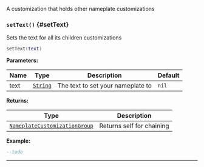 A customization that holds other nameplate customizations

### <code>setText()</code> \{#setText}

Sets the text for all its children customizations

```lua
setText(text)
```

**Parameters:**

| Name | Type                                            | Description                       | Default |
| ---- | ----------------------------------------------- | --------------------------------- | ------- |
| text | <code>[String](/tutorials/types/Strings)</code> | The text to set your nameplate to | `nil`   |

**Returns:**

| Type                                                                                       | Description               |
| ------------------------------------------------------------------------------------------ | ------------------------- |
| <code>[NameplateCustomizationGroup](/globals/Nameplate/NameplateCustomizationGroup)</code> | Returns self for chaining |

**Example:**

```lua
--todo
```

---
